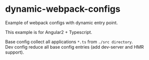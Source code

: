 # dynamic-webpack-configs
Example of webpack configs with dynamic entry point.  

This example is for Angular2 + Typescript.  

Base config collect all applications ```*.ts``` from ```./src directory```.  
Dev config reduce all base config entries (add dev-server and HMR support).  
